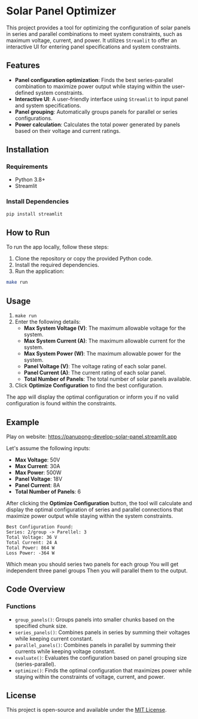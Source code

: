 # Solar Panel Optimizer

This project provides a tool for optimizing the configuration of solar panels in series and parallel combinations to meet system constraints, such as maximum voltage, current, and power. It utilizes `Streamlit` to offer an interactive UI for entering panel specifications and system constraints.

## Features

- **Panel configuration optimization**: Finds the best series-parallel combination to maximize power output while staying within the user-defined system constraints.
- **Interactive UI**: A user-friendly interface using `Streamlit` to input panel and system specifications.
- **Panel grouping**: Automatically groups panels for parallel or series configurations.
- **Power calculation**: Calculates the total power generated by panels based on their voltage and current ratings.

## Installation

### Requirements

- Python 3.8+
- Streamlit

### Install Dependencies

```bash
pip install streamlit
```

## How to Run

To run the app locally, follow these steps:

1. Clone the repository or copy the provided Python code.
2. Install the required dependencies.
3. Run the application:

```bash
make run
```

## Usage

1. `make run`
2. Enter the following details:
   - **Max System Voltage (V)**: The maximum allowable voltage for the system.
   - **Max System Current (A)**: The maximum allowable current for the system.
   - **Max System Power (W)**: The maximum allowable power for the system.
   - **Panel Voltage (V)**: The voltage rating of each solar panel.
   - **Panel Current (A)**: The current rating of each solar panel.
   - **Total Number of Panels**: The total number of solar panels available.
3. Click **Optimize Configuration** to find the best configuration.

The app will display the optimal configuration or inform you if no valid configuration is found within the constraints.

## Example

Play on website: https://panupong-develop-solar-panel.streamlit.app

Let's assume the following inputs:

- **Max Voltage**: 50V
- **Max Current**: 30A
- **Max Power**: 500W
- **Panel Voltage**: 18V
- **Panel Current**: 8A
- **Total Number of Panels**: 6

After clicking the **Optimize Configuration** button, the tool will calculate and display the optimal configuration of series and parallel connections that maximize power output while staying within the system constraints.
```
Best Configuration Found:
Series: 2/group -> Parellel: 3
Total Voltage: 36 V
Total Current: 24 A
Total Power: 864 W
Loss Power: -364 W
```
Which mean you should series two panels for each group
You will get independent three panel groups
Then you will parallel them to the output.

## Code Overview

### Functions

- `group_panels()`: Groups panels into smaller chunks based on the specified chunk size.
- `series_panels()`: Combines panels in series by summing their voltages while keeping current constant.
- `parallel_panels()`: Combines panels in parallel by summing their currents while keeping voltage constant.
- `evaluate()`: Evaluates the configuration based on panel grouping size (series-parallel).
- `optimize()`: Finds the optimal configuration that maximizes power while staying within the constraints of voltage, current, and power.

## License

This project is open-source and available under the [MIT License](LICENSE).
